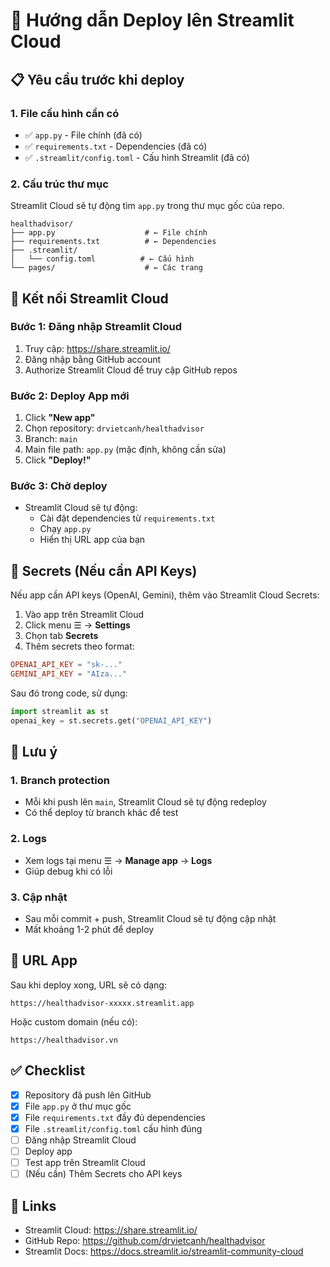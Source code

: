 # 🚀 Hướng dẫn Deploy lên Streamlit Cloud

## 📋 Yêu cầu trước khi deploy

### 1. File cấu hình cần có

- ✅ `app.py` - File chính (đã có)
- ✅ `requirements.txt` - Dependencies (đã có)
- ✅ `.streamlit/config.toml` - Cấu hình Streamlit (đã có)

### 2. Cấu trúc thư mục

Streamlit Cloud sẽ tự động tìm `app.py` trong thư mục gốc của repo.

```
healthadvisor/
├── app.py                    # ← File chính
├── requirements.txt          # ← Dependencies
├── .streamlit/
│   └── config.toml          # ← Cấu hình
└── pages/                    # ← Các trang
```

## 🔗 Kết nối Streamlit Cloud

### Bước 1: Đăng nhập Streamlit Cloud

1. Truy cập: https://share.streamlit.io/
2. Đăng nhập bằng GitHub account
3. Authorize Streamlit Cloud để truy cập GitHub repos

### Bước 2: Deploy App mới

1. Click **"New app"**
2. Chọn repository: `drvietcanh/healthadvisor`
3. Branch: `main`
4. Main file path: `app.py` (mặc định, không cần sửa)
5. Click **"Deploy!"**

### Bước 3: Chờ deploy

- Streamlit Cloud sẽ tự động:
  - Cài đặt dependencies từ `requirements.txt`
  - Chạy `app.py`
  - Hiển thị URL app của bạn

## 🔑 Secrets (Nếu cần API Keys)

Nếu app cần API keys (OpenAI, Gemini), thêm vào Streamlit Cloud Secrets:

1. Vào app trên Streamlit Cloud
2. Click menu ☰ → **Settings**
3. Chọn tab **Secrets**
4. Thêm secrets theo format:

```toml
OPENAI_API_KEY = "sk-..."
GEMINI_API_KEY = "AIza..."
```

Sau đó trong code, sử dụng:
```python
import streamlit as st
openai_key = st.secrets.get("OPENAI_API_KEY")
```

## 📝 Lưu ý

### 1. Branch protection

- Mỗi khi push lên `main`, Streamlit Cloud sẽ tự động redeploy
- Có thể deploy từ branch khác để test

### 2. Logs

- Xem logs tại menu ☰ → **Manage app** → **Logs**
- Giúp debug khi có lỗi

### 3. Cập nhật

- Sau mỗi commit + push, Streamlit Cloud sẽ tự động cập nhật
- Mất khoảng 1-2 phút để deploy

## 🎯 URL App

Sau khi deploy xong, URL sẽ có dạng:
```
https://healthadvisor-xxxxx.streamlit.app
```

Hoặc custom domain (nếu có):
```
https://healthadvisor.vn
```

## ✅ Checklist

- [x] Repository đã push lên GitHub
- [x] File `app.py` ở thư mục gốc
- [x] File `requirements.txt` đầy đủ dependencies
- [x] File `.streamlit/config.toml` cấu hình đúng
- [ ] Đăng nhập Streamlit Cloud
- [ ] Deploy app
- [ ] Test app trên Streamlit Cloud
- [ ] (Nếu cần) Thêm Secrets cho API keys

## 🔗 Links

- Streamlit Cloud: https://share.streamlit.io/
- GitHub Repo: https://github.com/drvietcanh/healthadvisor
- Streamlit Docs: https://docs.streamlit.io/streamlit-community-cloud


